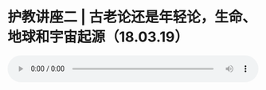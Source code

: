 # 护教讲座二 | 古老论还是年轻论，生命、地球和宇宙起源（18.03.19）

<audio style="width: 100%;" preload="false" controls controlslist="nodownload"><source src="http://file.simai.life/audio/mp3/old/23315.mp3" type="audio/mpeg">Your browser does not support the audio element.</audio>


